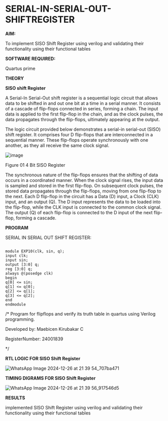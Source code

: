 # SERIAL-IN-SERIAL-OUT-SHIFTREGISTER

**AIM:**

To implement  SISO Shift Register using verilog and validating their functionality using their functional tables

**SOFTWARE REQUIRED:**

Quartus prime

**THEORY**

**SISO shift Register**

A Serial-In Serial-Out shift register is a sequential logic circuit that allows data to be shifted in and out one bit at a time in a serial manner. It consists of a cascade of flip-flops connected in series, forming a chain. The input data is applied to the first flip-flop in the chain, and as the clock pulses, the data propagates through the flip-flops, ultimately appearing at the output.

The logic circuit provided below demonstrates a serial-in serial-out (SISO) shift register. It comprises four D flip-flops that are interconnected in a sequential manner. These flip-flops operate synchronously with one another, as they all receive the same clock signal.

![image](https://github.com/naavaneetha/SERIAL-IN-SERIAL-OUT-SHIFTREGISTER/assets/154305477/e81c4072-37f9-46c6-8145-566764b74c3a)

Figure 01 4 Bit SISO Register

The synchronous nature of the flip-flops ensures that the shifting of data occurs in a coordinated manner. When the clock signal rises, the input data is sampled and stored in the first flip-flop. On subsequent clock pulses, the stored data propagates through the flip-flops, moving from one flip-flop to the next.
Each D flip-flop in the circuit has a Data (D) input, a Clock (CLK) input, and an output (Q). The D input represents the data to be loaded into the flip-flop, while the CLK input is connected to the common clock signal. The output (Q) of each flip-flop is connected to the D input of the next flip-flop, forming a cascade.


**PROGRAM**

SERIAL IN SERIAL OUT SHIFT REGISTER:

```

module EXP10(clk, sin, q);
input clk;
input sin;
output [3:0] q;
reg [3:0] q;
always @(posedge clk)
begin
q[0] <= sin;
q[1] <= q[0];
q[2] <= q[1];
q[3] <= q[2];
end
endmodule

```

/* Program for flipflops and verify its truth table in quartus using Verilog programming.

Developed by: Maebicen Kirubakar C 

RegisterNumber: 24001839

*/

**RTL LOGIC FOR SISO Shift Register**

![WhatsApp Image 2024-12-26 at 21 39 54_707ba471](https://github.com/user-attachments/assets/365ce9ea-aba9-4f1e-938d-a3deb36db642)


**TIMING DIGRAMS FOR SISO Shift Register**

![WhatsApp Image 2024-12-26 at 21 39 56_917546d5](https://github.com/user-attachments/assets/a1b94b25-33ef-4496-98d1-0b0c092a16ee)


**RESULTS**

implemented SISO Shift Register using verilog and validating their functionality using their functional tables
